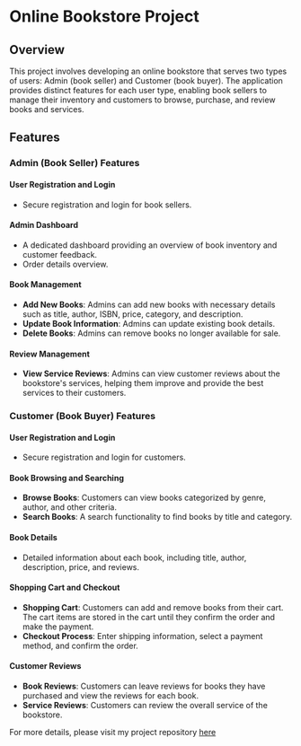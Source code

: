 # Online Bookstore Project

## Overview
This project involves developing an online bookstore that serves two types of users: Admin (book seller) and Customer (book buyer). The application provides distinct features for each user type, enabling book sellers to manage their inventory and customers to browse, purchase, and review books and services.

## Features

### Admin (Book Seller) Features

#### User Registration and Login
- Secure registration and login for book sellers.

#### Admin Dashboard
- A dedicated dashboard providing an overview of book inventory and customer feedback.
- Order details overview.

#### Book Management
- **Add New Books**: Admins can add new books with necessary details such as title, author, ISBN, price, category, and description.
- **Update Book Information**: Admins can update existing book details.
- **Delete Books**: Admins can remove books no longer available for sale.

#### Review Management
- **View Service Reviews**: Admins can view customer reviews about the bookstore's services, helping them improve and provide the best services to their customers.

### Customer (Book Buyer) Features

#### User Registration and Login
- Secure registration and login for customers.

#### Book Browsing and Searching
- **Browse Books**: Customers can view books categorized by genre, author, and other criteria.
- **Search Books**: A search functionality to find books by title and category.

#### Book Details
- Detailed information about each book, including title, author, description, price, and reviews.

#### Shopping Cart and Checkout
- **Shopping Cart**: Customers can add and remove books from their cart. The cart items are stored in the cart until they confirm the order and make the payment.
- **Checkout Process**: Enter shipping information, select a payment method, and confirm the order.

#### Customer Reviews
- **Book Reviews**: Customers can leave reviews for books they have purchased and view the reviews for each book.
- **Service Reviews**: Customers can review the overall service of the bookstore.


For more details, please visit my project repository  [here](https://github.com/Indranisarker/online-book-store.git)
